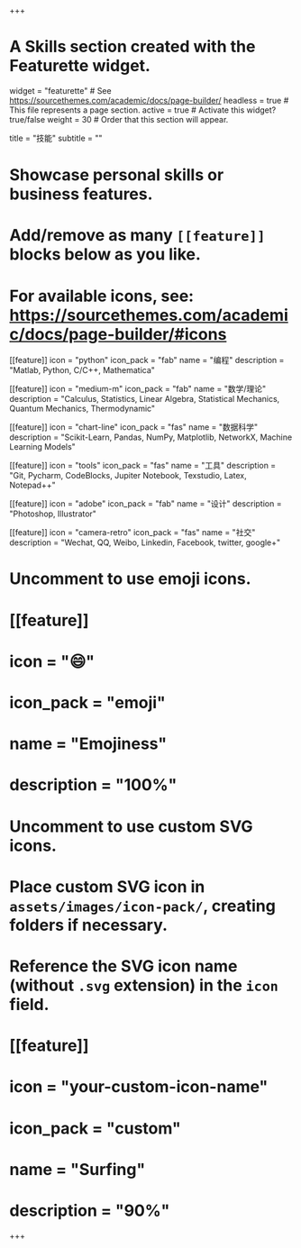 +++
# A Skills section created with the Featurette widget.
widget = "featurette"  # See https://sourcethemes.com/academic/docs/page-builder/
headless = true  # This file represents a page section.
active = true  # Activate this widget? true/false
weight = 30  # Order that this section will appear.

title = "技能"
subtitle = ""

# Showcase personal skills or business features.
# 
# Add/remove as many `[[feature]]` blocks below as you like.
# 
# For available icons, see: https://sourcethemes.com/academic/docs/page-builder/#icons

[[feature]]
  icon = "python"
  icon_pack = "fab"
  name = "编程"
  description = "Matlab, Python, C/C++, Mathematica"
  
[[feature]]
  icon = "medium-m"
  icon_pack = "fab"
  name = "数学/理论"
  description = "Calculus, Statistics, Linear Algebra, Statistical Mechanics, Quantum Mechanics, Thermodynamic"
  
[[feature]]
  icon = "chart-line"
  icon_pack = "fas"
  name = "数据科学"
  description = "Scikit-Learn, Pandas, NumPy, Matplotlib, NetworkX, Machine Learning Models"  
  
 [[feature]]
  icon = "tools"
  icon_pack = "fas"
  name = "工具"
  description = "Git, Pycharm, CodeBlocks, Jupiter Notebook, Texstudio, Latex, Notepad++"
  
 [[feature]]
  icon = "adobe"
  icon_pack = "fab"
  name = "设计"
  description = "Photoshop, Illustrator"
  
  [[feature]]
  icon = "camera-retro"
  icon_pack = "fas"
  name = "社交"
  description = "Wechat, QQ, Weibo, Linkedin, Facebook, twitter, google+"

# Uncomment to use emoji icons.
# [[feature]]
#  icon = ":smile:"
#  icon_pack = "emoji"
#  name = "Emojiness"
#  description = "100%"  

# Uncomment to use custom SVG icons.
# Place custom SVG icon in `assets/images/icon-pack/`, creating folders if necessary.
# Reference the SVG icon name (without `.svg` extension) in the `icon` field.
# [[feature]]
#  icon = "your-custom-icon-name"
#  icon_pack = "custom"
#  name = "Surfing"
#  description = "90%"

+++
